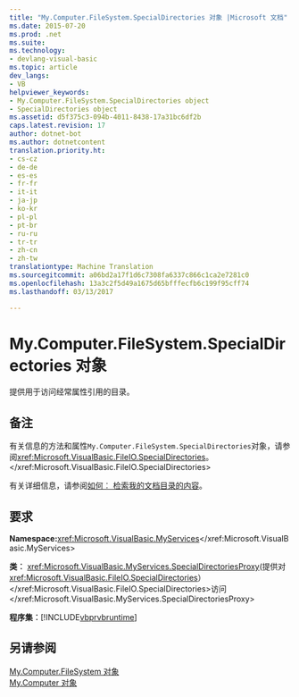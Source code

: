 ```yaml
---
title: "My.Computer.FileSystem.SpecialDirectories 对象 |Microsoft 文档"
ms.date: 2015-07-20
ms.prod: .net
ms.suite: 
ms.technology:
- devlang-visual-basic
ms.topic: article
dev_langs:
- VB
helpviewer_keywords:
- My.Computer.FileSystem.SpecialDirectories object
- SpecialDirectories object
ms.assetid: d5f375c3-094b-4011-8438-17a31bc6df2b
caps.latest.revision: 17
author: dotnet-bot
ms.author: dotnetcontent
translation.priority.ht:
- cs-cz
- de-de
- es-es
- fr-fr
- it-it
- ja-jp
- ko-kr
- pl-pl
- pt-br
- ru-ru
- tr-tr
- zh-cn
- zh-tw
translationtype: Machine Translation
ms.sourcegitcommit: a06bd2a17f1d6c7308fa6337c866c1ca2e7281c0
ms.openlocfilehash: 13a3c2f5d49a1675d65bfffecfb6c199f95cff74
ms.lasthandoff: 03/13/2017

---
```

# <a name="mycomputerfilesystemspecialdirectories-object"></a>My.Computer.FileSystem.SpecialDirectories 对象
提供用于访问经常属性引用的目录。  
  
## <a name="remarks"></a>备注  
 有关信息的方法和属性`My.Computer.FileSystem.SpecialDirectories`对象，请参阅<xref:Microsoft.VisualBasic.FileIO.SpecialDirectories>。</xref:Microsoft.VisualBasic.FileIO.SpecialDirectories>  
  
 有关详细信息，请参阅[如何︰ 检索我的文档目录的内容](../../../visual-basic/developing-apps/programming/drives-directories-files/how-to-retrieve-the-contents-of-the-my-documents-directory.md)。  
  
## <a name="requirements"></a>要求  
 **Namespace:**<xref:Microsoft.VisualBasic.MyServices></xref:Microsoft.VisualBasic.MyServices>  
  
 **类︰** <xref:Microsoft.VisualBasic.MyServices.SpecialDirectoriesProxy>(提供对<xref:Microsoft.VisualBasic.FileIO.SpecialDirectories>）</xref:Microsoft.VisualBasic.FileIO.SpecialDirectories>访问</xref:Microsoft.VisualBasic.MyServices.SpecialDirectoriesProxy>  
  
 **程序集︰**[!INCLUDE[vbprvbruntime](../../../visual-basic/language-reference/objects/includes/vbprvbruntime_md.md)]  
  
## <a name="see-also"></a>另请参阅  
 [My.Computer.FileSystem 对象](../../../visual-basic/language-reference/objects/my-computer-filesystem-object.md)   
 [My.Computer 对象](../../../visual-basic/language-reference/objects/my-computer-object.md)

